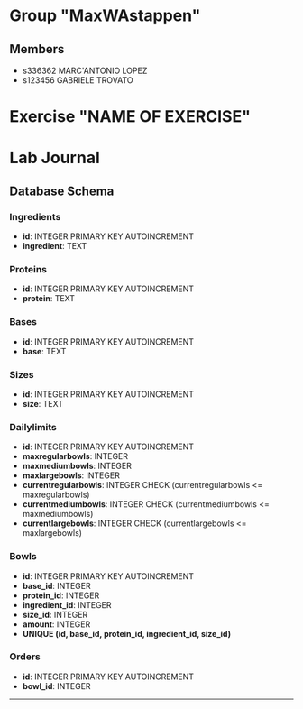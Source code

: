 # Group "MaxWAstappen"

## Members
- s336362 MARC'ANTONIO LOPEZ
- s123456 GABRIELE TROVATO

# Exercise "NAME OF EXERCISE"

# Lab Journal

## Database Schema

### Ingredients
- **id**: INTEGER PRIMARY KEY AUTOINCREMENT
- **ingredient**: TEXT

### Proteins
- **id**: INTEGER PRIMARY KEY AUTOINCREMENT
- **protein**: TEXT

### Bases
- **id**: INTEGER PRIMARY KEY AUTOINCREMENT
- **base**: TEXT

### Sizes
- **id**: INTEGER PRIMARY KEY AUTOINCREMENT
- **size**: TEXT

### Dailylimits
- **id**: INTEGER PRIMARY KEY AUTOINCREMENT
- **maxregularbowls**: INTEGER
- **maxmediumbowls**: INTEGER
- **maxlargebowls**: INTEGER
- **currentregularbowls**: INTEGER CHECK (currentregularbowls <= maxregularbowls)
- **currentmediumbowls**: INTEGER CHECK (currentmediumbowls <= maxmediumbowls)
- **currentlargebowls**: INTEGER CHECK (currentlargebowls <= maxlargebowls)

### Bowls
- **id**: INTEGER PRIMARY KEY AUTOINCREMENT
- **base_id**: INTEGER
- **protein_id**: INTEGER
- **ingredient_id**: INTEGER
- **size_id**: INTEGER
- **amount**: INTEGER
- **UNIQUE (id, base_id, protein_id, ingredient_id, size_id)**

### Orders
- **id**: INTEGER PRIMARY KEY AUTOINCREMENT
- **bowl_id**: INTEGER

---